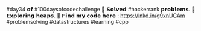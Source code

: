 #day34 𝗼𝗳 #100daysofcodechallenge
🎯 𝗦𝗼𝗹𝘃𝗲𝗱 #hackerrank 𝗽𝗿𝗼𝗯𝗹𝗲𝗺𝘀.
🎯 𝗘𝘅𝗽𝗹𝗼𝗿𝗶𝗻𝗴 𝗵𝗲𝗮𝗽𝘀.
🎯 𝗙𝗶𝗻𝗱 𝗺𝘆 𝗰𝗼𝗱𝗲 𝗵𝗲𝗿𝗲 : https://lnkd.in/g9xnUGAm
#problemsolving #datastructures #learning #cpp
